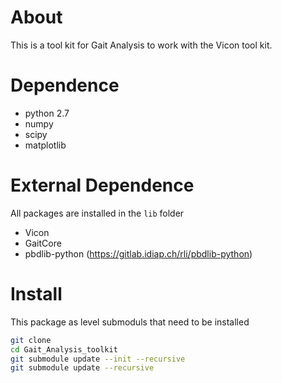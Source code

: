 


# About 
This is a tool kit for Gait Analysis to work with the Vicon tool kit.

# Dependence
* python 2.7
* numpy
* scipy
* matplotlib


# External Dependence 
All packages are installed in the `lib` folder

* Vicon
* GaitCore
* pbdlib-python (https://gitlab.idiap.ch/rli/pbdlib-python)




# Install
This package as level submoduls that need to be installed

````bash
git clone 
cd Gait_Analysis_toolkit
git submodule update --init --recursive
git submodule update --recursive